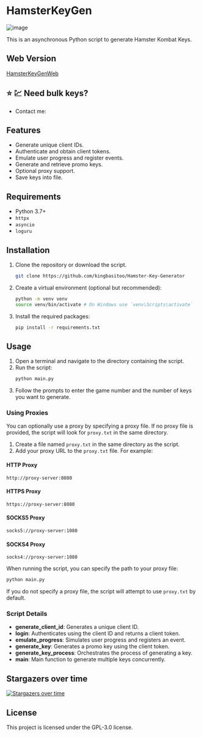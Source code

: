 # HamsterKeyGen
![image](https://github.com/user-attachments/assets/18ed1781-bd34-45ff-84a8-4c96043bdda7)

This is an asynchronous Python script to generate Hamster Kombat Keys.

## Web Version

[HamsterKeyGenWeb](https://github.com/kingbasitoo/Hamster-Key-Generator)

## ⭐ 💹 Need bulk keys? 
- Contact me: 

## Features
- Generate unique client IDs.
- Authenticate and obtain client tokens.
- Emulate user progress and register events.
- Generate and retrieve promo keys.
- Optional proxy support.
- Save keys into file.

## Requirements
- Python 3.7+
- `httpx`
- `asyncio`
- `loguru`

## Installation

1. Clone the repository or download the script.
    ```sh
    git clone https://github.com/kingbasitoo/Hamster-Key-Generator
    ```
2. Create a virtual environment (optional but recommended):
    ```sh
    python -m venv venv
    source venv/bin/activate # On Windows use `venv\Scripts\activate`
    ```
3. Install the required packages:
    ```sh
    pip install -r requirements.txt
    ```

## Usage

1. Open a terminal and navigate to the directory containing the script.
2. Run the script:
    ```sh
    python main.py
    ```
3. Follow the prompts to enter the game number and the number of keys you want to generate.

### Using Proxies

You can optionally use a proxy by specifying a proxy file. If no proxy file is provided, the script will look for `proxy.txt` in the same directory.

1. Create a file named `proxy.txt` in the same directory as the script.
2. Add your proxy URL to the `proxy.txt` file. For example:

#### HTTP Proxy
```
http://proxy-server:8080
```

#### HTTPS Proxy
```
https://proxy-server:8080
```

#### SOCKS5 Proxy
```
socks5://proxy-server:1080
```

#### SOCKS4 Proxy
```
socks4://proxy-server:1080
```

When running the script, you can specify the path to your proxy file:

```sh
python main.py
```

If you do not specify a proxy file, the script will attempt to use `proxy.txt` by default.

### Script Details

- **generate_client_id**: Generates a unique client ID.
- **login**: Authenticates using the client ID and returns a client token.
- **emulate_progress**: Simulates user progress and registers an event.
- **generate_key**: Generates a promo key using the client token.
- **generate_key_process**: Orchestrates the process of generating a key.
- **main**: Main function to generate multiple keys concurrently.

## Stargazers over time
[![Stargazers over time](https://starchart.cc/ShafiqSadat/HamsterKeyGen.svg?variant=adaptive)](https://starchart.cc/ShafiqSadat/HamsterKeyGen)

## License
This project is licensed under the GPL-3.0 license.
